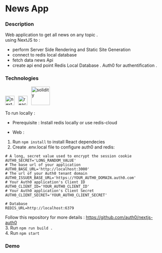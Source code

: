 # News App


### Description
Web application to get all news on any topic .<br/>
using NextJS to : 
- perform Server Side Rendering and Static Site Generation
- connect to redis local database
- fetch data news Api
- create api end point
Redis Local Database .
Auth0 for authentification .



### Technologies


 <img  alt="next" width="30px" src="https://seeklogo.com/images/N/next-js-logo-8FCFF51DD2-seeklogo.com.png" />  &nbsp;  <img  alt="react" width="30px" src="https://grafikart.fr/uploads/icons/redis.svg" /> &nbsp;
<img  alt="solidity" width="60px" src="https://www.drupal.org/files/project-images/brand%20evolution_logo_Auth0_black.png" />

To run locally : 
- Prerequisite :  Install redis locally or use redis-cloud 

- Web : <br/>
1. Run  ```npm install```  to install React dependecies
2. Create .env.local file to configure auth0 and redis:
```
# A long, secret value used to encrypt the session cookie
AUTH0_SECRET='LONG_RANDOM_VALUE'
# The base url of your application
AUTH0_BASE_URL='http://localhost:3000'
# The url of your Auth0 tenant domain
AUTH0_ISSUER_BASE_URL='https://YOUR_AUTH0_DOMAIN.auth0.com'
# Your Auth0 application's Client ID
AUTH0_CLIENT_ID='YOUR_AUTH0_CLIENT_ID'
# Your Auth0 application's Client Secret
AUTH0_CLIENT_SECRET='YOUR_AUTH0_CLIENT_SECRET'

# Database
REDIS_URL=http://localhost:6379
``` 
Follow this repository for more details : https://github.com/auth0/nextjs-auth0 <br/>
3. Run  ```npm run build .``` <br/>
4. Run  ```npm start``` <br />

### Demo 

